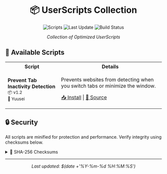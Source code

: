<div align="center">

# 📦 UserScripts Collection

![Scripts](https://img.shields.io/badge/scripts-1-blue?style=flat-square)
![Last Update](https://img.shields.io/github/last-commit/RenjiYuusei/UserJs?style=flat-square)
![Build Status](https://github.com/RenjiYuusei/UserJs/actions/workflows/js-producer.yml/badge.svg)

*Collection of Optimized UserScripts*

</div>

## 📜 Available Scripts

<table>
<tr>
<th>Script</th>
<th>Details</th>
</tr>
<tr>
<td>
<b>Prevent Tab Inactivity Detection</b><br>
<small>📦 v1.2</small><br>
<small>👤 Yuusei</small>
</td>
<td>
<p>Prevents websites from detecting when you switch tabs or minimize the window.</p>
<p>
<a href="https://github.com/RenjiYuusei/UserJs/raw/main/userjs/PreventPageVisibilityAuto.user.js">📥 Install</a> |
<a href="https://github.com/RenjiYuusei/UserJs/blob/main/userjs/PreventPageVisibilityAuto.user.js">📝 Source</a>
</p>
</td>
</tr>
</table>

## 🔒 Security

All scripts are minified for protection and performance. Verify integrity using checksums below.

<details>
<summary>📝 SHA-256 Checksums</summary>

```
# Checksums generated on 2024-10-23 13:42:30
db8401997186a9d182ff418048902636e5b8db4868360c31ab64493bfc74a82d  PreventPageVisibilityAuto.user.js
```
</details>

---
<div align="center">
<i>Last updated: $(date +'%Y-%m-%d %H:%M:%S')</i>
</div>
